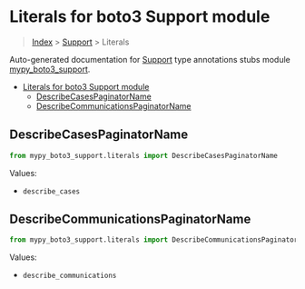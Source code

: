 # Literals for boto3 Support module

> [Index](..) > [Support](.) > Literals

Auto-generated documentation for
[Support](https://boto3.amazonaws.com/v1/documentation/api/1.17.76/reference/services/support.html#Support)
type annotations stubs module
[mypy_boto3_support](https://pypi.org/project/mypy-boto3-support/).

- [Literals for boto3 Support module](#literals-for-boto3-support-module)
  - [DescribeCasesPaginatorName](#describecasespaginatorname)
  - [DescribeCommunicationsPaginatorName](#describecommunicationspaginatorname)

## DescribeCasesPaginatorName

```python
from mypy_boto3_support.literals import DescribeCasesPaginatorName
```

Values:

- `describe_cases`

## DescribeCommunicationsPaginatorName

```python
from mypy_boto3_support.literals import DescribeCommunicationsPaginatorName
```

Values:

- `describe_communications`
